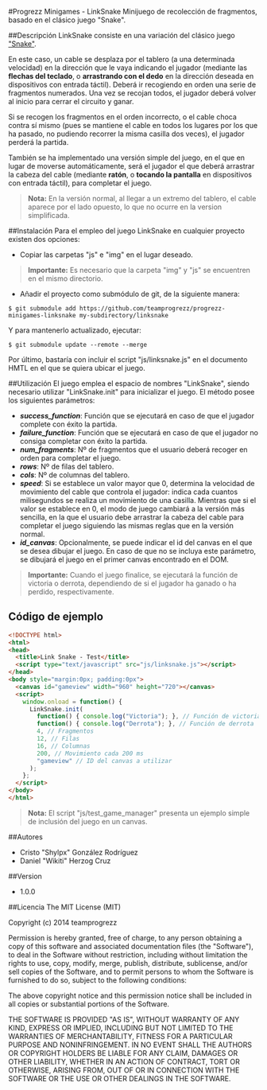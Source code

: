 #Progrezz Minigames - LinkSnake
Minijuego de recolección de fragmentos, basado en el clásico juego "Snake".

##Descripción
LinkSnake consiste en una variación del clásico juego ["Snake"](http://es.wikipedia.org/wiki/Snake_%28videojuego%29).

En este caso, un cable se desplaza por el tablero (a una determinada velocidad) en la dirección que le vaya indicando el jugador (mediante las **flechas del teclado**, o **arrastrando con el dedo** en la dirección deseada en dispositivos con entrada táctil). Deberá ir recogiendo en orden una serie de fragmentos numerados. Una vez se recojan todos, el jugador deberá volver al inicio para cerrar el circuito y ganar.

Si se recogen los fragmentos en el orden incorrecto, o el cable choca contra sí mismo (pues se mantiene el cable en todos los lugares por los que ha pasado, no pudiendo recorrer la misma casilla dos veces), el jugador perderá la partida.

También se ha implementado una versión simple del juego, en el que en lugar de moverse automáticamente, será el jugador el que deberá arrastrar la cabeza del cable (mediante **ratón**, o **tocando la pantalla** en dispositivos con entrada táctil), para completar el juego.
> **Nota:** En la versión normal, al llegar a un extremo del tablero, el cable aparece por el lado opuesto, lo que no ocurre en la version simplificada.

##Instalación
Para el empleo del juego LinkSnake en cualquier proyecto existen dos opciones:
- Copiar las carpetas "js" e "img" en el lugar deseado.
> **Importante:** Es necesario que la carpeta "img" y "js" se encuentren en el mismo directorio.
- Añadir el proyecto como submódulo de git, de la siguiente manera:
```
$ git submodule add https://github.com/teamprogrezz/progrezz-minigames-linksnake my-subdirectory/linksnake
```
Y para mantenerlo actualizado, ejecutar:
```
$ git submodule update --remote --merge
```

Por último, bastaría con incluir el script "js/linksnake.js" en el documento HMTL en el que se quiera ubicar el juego.

##Utilización
El juego emplea el espacio de nombres "LinkSnake", siendo necesario utilizar "LinkSnake.init" para inicializar el juego. El método posee los siguientes parámetros:
- ***success_function***: Función que se ejecutará en caso de que el jugador complete con éxito la partida.
- ***failure_function***: Función que se ejecutará en caso de que el jugador no consiga completar con éxito la partida.
- ***num_fragments***: Nº de fragmentos que el usuario deberá recoger en orden para completar el juego.
- ***rows***: Nº de filas del tablero.
- ***cols***: Nº de columnas del tablero.
- ***speed***: Si se establece un valor mayor que 0, determina la velocidad de movimiento del cable que controla el jugador: indica cada cuantos milisegundos se realiza un movimiento de una casilla. Mientras que si el valor se establece en 0, el modo de juego cambiará a la versión más sencilla, en la que el usuario debe arrastrar la cabeza del cable para completar el juego siguiendo las mismas reglas que en la versión normal.
- ***id_canvas***: Opcionalmente, se puede indicar el id del canvas en el que se desea dibujar el juego. En caso de que no se incluya este parámetro, se dibujará el juego en el primer canvas encontrado en el DOM.

> **Importante:** Cuando el juego finalice, se ejecutará la función de victoria o derrota, dependiendo de si el jugador ha ganado o ha perdido, respectivamente.

## Código de ejemplo
```html
<!DOCTYPE html>
<html>
<head>
  <title>Link Snake - Test</title>
  <script type="text/javascript" src="js/linksnake.js"></script>
</head>
<body style="margin:0px; padding:0px">
  <canvas id="gameview" width="960" height="720"></canvas>
  <script>
    window.onload = function() {
      LinkSnake.init(
        function() { console.log("Victoria"); }, // Función de victoria
        function() { console.log("Derrota"); }, // Función de derrota
        4, // Fragmentos
        12, // Filas
        16, // Columnas
        200, // Movimiento cada 200 ms
        "gameview" // ID del canvas a utilizar
      );
    };
  </script>
</body>
</html>
```
> **Nota:** El script "js/test_game_manager" presenta un ejemplo simple de inclusión del juego en un canvas.

##Autores
- Cristo "Shylpx" González Rodríguez
- Daniel "Wikiti" Herzog Cruz

##Version
- 1.0.0

##Licencia
The MIT License (MIT)

Copyright (c) 2014 teamprogrezz

Permission is hereby granted, free of charge, to any person obtaining a copy
of this software and associated documentation files (the "Software"), to deal
in the Software without restriction, including without limitation the rights
to use, copy, modify, merge, publish, distribute, sublicense, and/or sell
copies of the Software, and to permit persons to whom the Software is
furnished to do so, subject to the following conditions:

The above copyright notice and this permission notice shall be included in all
copies or substantial portions of the Software.

THE SOFTWARE IS PROVIDED "AS IS", WITHOUT WARRANTY OF ANY KIND, EXPRESS OR
IMPLIED, INCLUDING BUT NOT LIMITED TO THE WARRANTIES OF MERCHANTABILITY,
FITNESS FOR A PARTICULAR PURPOSE AND NONINFRINGEMENT. IN NO EVENT SHALL THE
AUTHORS OR COPYRIGHT HOLDERS BE LIABLE FOR ANY CLAIM, DAMAGES OR OTHER
LIABILITY, WHETHER IN AN ACTION OF CONTRACT, TORT OR OTHERWISE, ARISING FROM,
OUT OF OR IN CONNECTION WITH THE SOFTWARE OR THE USE OR OTHER DEALINGS IN THE
SOFTWARE.